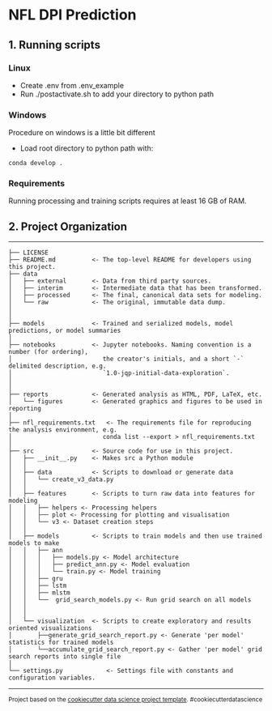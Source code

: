 NFL DPI Prediction
==============================

## 1. Running scripts

### Linux
- Create .env from .env_example 
- Run ./postactivate.sh to add your directory to python path

### Windows
Procedure on windows is a little bit different
- Load root directory to python path with:

`conda develop .`

### Requirements
Running processing and training scripts requires at least 16 GB of RAM.


## 2. Project Organization
------------

    ├── LICENSE
    ├── README.md          <- The top-level README for developers using this project.
    ├── data
    │   ├── external       <- Data from third party sources.
    │   ├── interim        <- Intermediate data that has been transformed.
    │   ├── processed      <- The final, canonical data sets for modeling.
    │   └── raw            <- The original, immutable data dump.
    │
    │
    ├── models             <- Trained and serialized models, model predictions, or model summaries
    │
    ├── notebooks          <- Jupyter notebooks. Naming convention is a number (for ordering),
    │                         the creator's initials, and a short `-` delimited description, e.g.
    │                         `1.0-jqp-initial-data-exploration`.
    │
    │
    ├── reports            <- Generated analysis as HTML, PDF, LaTeX, etc.
    │   └── figures        <- Generated graphics and figures to be used in reporting
    │
    ├── nfl_requirements.txt   <- The requirements file for reproducing the analysis environment, e.g.
    │                         conda list --export > nfl_requirements.txt
    │
    ├── src                <- Source code for use in this project.
    │   ├── __init__.py    <- Makes src a Python module
    │   │
    │   ├── data           <- Scripts to download or generate data
    │   │   └── create_v3_data.py
    │   │
    │   ├── features       <- Scripts to turn raw data into features for modeling
    │   │   ├── helpers <- Processing helpers
    │   │   ├── plot <- Processing for plotting and visualisation
    │   │   └── v3 <- Dataset creation steps
    │   │
    │   ├── models         <- Scripts to train models and then use trained models to make
    │   │   ├── ann
    │   │   │   ├── models.py <- Model architecture
    │   │   │   ├── predict_ann.py <- Model evaluation
    │   │   │   └── train.py <- Model training
    │   │   ├── gru
    │   │   ├── lstm
    │   │   ├── mlstm
    │   │   └──  grid_search_models.py <- Run grid search on all models
    │   │   
    │   │
    │   └── visualization  <- Scripts to create exploratory and results oriented visualizations
    │       ├──generate_grid_search_report.py <- Generate 'per model' statistics for trained models
    │       └──accumulate_grid_search_report.py <- Gather 'per model' grid search reports into single file
    │
    └── settings.py            <- Settings file with constants and configuration variables.


--------

<p><small>Project based on the <a target="_blank" href="https://drivendata.github.io/cookiecutter-data-science/">cookiecutter data science project template</a>. #cookiecutterdatascience</small></p>
